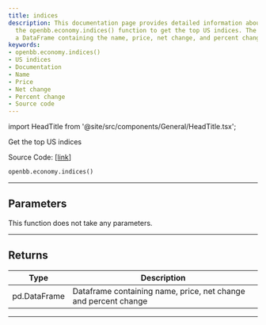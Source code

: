 ```yaml
---
title: indices
description: This documentation page provides detailed information about how to use
  the openbb.economy.indices() function to get the top US indices. The function returns
  a DataFrame containing the name, price, net change, and percent change.
keywords:
- openbb.economy.indices()
- US indices
- Documentation
- Name
- Price
- Net change
- Percent change
- Source code
---
```


import HeadTitle from '@site/src/components/General/HeadTitle.tsx';

<HeadTitle title="economy.indices - Reference | OpenBB SDK Docs" />

Get the top US indices

Source Code: [[link](https://github.com/OpenBB-finance/OpenBB/tree/main/openbb_terminal/economy/wsj_model.py#L16)]

```python
openbb.economy.indices()
```

---

## Parameters

This function does not take any parameters.

---

## Returns

| Type | Description |
| ---- | ----------- |
| pd.DataFrame | Dataframe containing name, price, net change and percent change |
---
